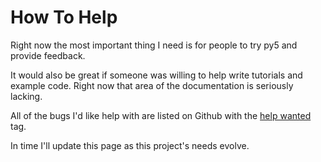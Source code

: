 # How To Help

Right now the most important thing I need is for people to try py5 and
provide feedback.

It would also be great if someone was willing to help write tutorials
and example code. Right now that area of the documentation is seriously
lacking.

All of the bugs I'd like help with are listed on Github with the [help
wanted](https://github.com/hx2A/py5generator/issues?q=is%3Aissue+is%3Aopen+label%3A%22help+wanted%22)
tag.

In time I'll update this page as this project's needs evolve.
